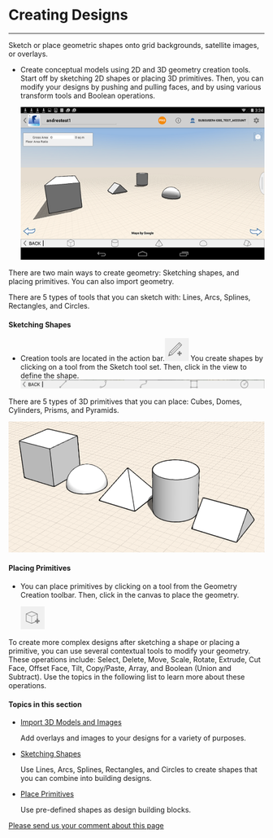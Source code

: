 # Creating Designs

----

Sketch or place geometric shapes onto grid backgrounds, satellite images, or overlays.
 
* Create conceptual models using 2D and 3D geometry creation tools. Start off by sketching 2D shapes or placing 3D primitives. Then, you can modify your designs by pushing and pulling faces, and by using various transform tools and Boolean operations. 
    
    ![](Images/GUID-9ECE5E21-CE80-4E59-906B-227B82516420-low.png)

There are two main ways to create geometry: Sketching shapes, and placing primitives. You can also import geometry.

There are 5 types of tools that you can sketch with: Lines, Arcs, Splines, Rectangles, and Circles.

#### Sketching Shapes

* Creation tools are located in the action bar.![](Images/GUID-2169442F-2209-4360-9D74-5A45A0260914-low.png) You create shapes by clicking on a tool from the Sketch tool set. Then, click in the view to define the shape.![](Images/GUID-A3EAB6DF-C3B7-4427-96C2-6D8844A568E1-low.png)

There are 5 types of 3D primitives that you can place: Cubes, Domes, Cylinders, Prisms, and Pyramids.

![](Images/GUID-D7198AD2-9AC0-49EE-B6D7-3A467D0DCF68-low.png)

#### Placing Primitives

* You can place primitives by clicking on a tool from the Geometry Creation toolbar. Then, click in the canvas to place the geometry. 
    
    ![](Images/GUID-9E290793-7F4C-441F-9C70-C6D928173D08-low.png)

To create more complex designs after sketching a shape or placing a primitive, you can use several contextual tools to modify your geometry. These operations include: Select, Delete, Move, Scale, Rotate, Extrude, Cut Face, Offset Face, Tilt, Copy/Paste, Array, and Boolean (Union and Subtract). Use the topics in the following list to learn more about these operations.

  

#### Topics in this section

* [Import 3D Models and Images ](GUID-6B390A42-5271-4BE1-9671-E3444CA14313.htm)
    
    Add overlays and images to your designs for a variety of purposes.
* [Sketching Shapes](GUID-85C7BAD9-9D65-4C08-82A8-15B6E2A0C890.htm)
    
    Use Lines, Arcs, Splines, Rectangles, and Circles to create shapes that you can combine into building designs.
* [Place Primitives](GUID-D5DEE8CC-B70B-4318-B6F8-87A4DAE6B578.htm)
    
    Use pre-defined shapes as design building blocks.

[Please send us your comment about this page](#)